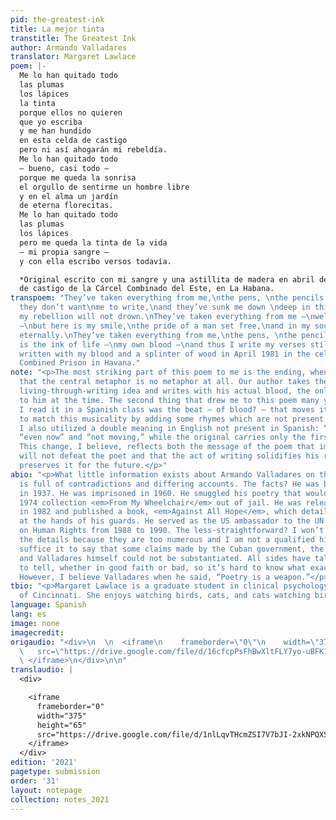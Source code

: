 ```yaml
---
pid: the-greatest-ink
title: La mejor tinta
transtitle: The Greatest Ink
author: Armando Valladares
translator: Margaret Lawlace
poem: |-
  Me lo han quitado todo
  las plumas
  los lápices
  la tinta
  porque ellos no quieren
  que yo escriba
  y me han hundido
  en esta celda de castigo
  pero ni así ahogarán mi rebeldía.
  Me lo han quitado todo
  — bueno, casi todo —
  porque me queda la sonrisa
  el orgullo de sentirme un hombre libre
  y en el alma un jardín
  de eterna florecitas.
  Me lo han quitado todo
  las plumas
  los lápices
  pero me queda la tinta de la vida
  — mi propia sangre —
  y con ella escribo versos todavía.

  *Original escrito con mi sangre y una astillita de madera en abril de 1981 en las celdas
  de castigo de la Cárcel Combinado del Este, en La Habana.
transpoem: "They’ve taken everything from me,\nthe pens, \nthe pencils, \nthe ink,\nbecause
  they don’t want\nme to write,\nand they’ve sunk me down \ndeep in this cell,\nbut
  my rebellion will not drown.\nThey’ve taken everything from me —\nwell, almost everything
  —\nbut here is my smile,\nthe pride of a man set free,\nand in my soul a garden,\nflowering
  eternally.\nThey’ve taken everything from me,\nthe pens, \nthe pencils,\nbut here
  is the ink of life —\nmy own blood —\nand thus I write my verses still.\n\n*Original
  written with my blood and a splinter of wood in April 1981 in the cells of the East
  Combined Prison in Havana."
note: "<p>The most striking part of this poem to me is the ending, when we find out
  that the central metaphor is no metaphor at all. Our author takes the well-used
  living-through-writing idea and writes with his actual blood, the only means available
  to him at the time. The second thing that drew me to this poem many years ago when
  I read it in a Spanish class was the beat — of blood? — that moves it along. I attempted
  to match this musicality by adding some rhymes which are not present in the original.
  I also utilized a double meaning in English not present in Spanish: “still” as both
  “even now” and “not moving,” while the original carries only the first connotation.
  This change, I believe, reflects both the message of the poem that imprisonment
  will not defeat the poet and that the act of writing solidifies his resolve and
  preserves it for the future.</p>"
abio: "<p>What little information exists about Armando Valladares on the internet
  is full of contradictions and differing accounts. The facts? He was born in Cuba
  in 1937. He was imprisoned in 1960. He smuggled his poetry that would become the
  1974 collection <em>From My Wheelchair</em> out of jail. He was released from prison
  in 1982 and published a book, <em>Against All Hope</em>, which detailed torture
  at the hands of his guards. He served as the US ambassador to the UN Commission
  on Human Rights from 1988 to 1990. The less-straightforward? I won’t comment on
  the details because they are too numerous and I am not a qualified historian, but
  suffice it to say that some claims made by the Cuban government, the U.S. government,
  and Valladares himself could not be substantiated. All sides have tales they wish
  to tell, whether in good faith or bad, so it’s hard to know what exactly to believe.
  However, I believe Valladares when he said, “Poetry is a weapon.”</p>"
tbio: "<p>Margaret Lawlace is a graduate student in clinical psychology at the University
  of Cincinnati. She enjoys watching birds, cats, and cats watching birds.</p>"
language: Spanish
lang: es
image: none
imagecredit: 
origaudio: "<div>\n  \n  <iframe\n    frameborder=\"0\"\n    width=\"375\"\n    height=\"65\"\n
  \   src=\"https://drive.google.com/file/d/16cfcpPsFhBwXltFLY7yo-uBFK1_sEGNg/preview\">\n
  \ </iframe>\n</div>\n\n"
translaudio: |
  <div>

    <iframe
      frameborder="0"
      width="375"
      height="65"
      src="https://drive.google.com/file/d/1nlLqvTHcmZSI7V7bJI-2xkNPQXSIU9Vl/preview">
    </iframe>
  </div>
edition: '2021'
pagetype: submission
order: '31'
layout: notepage
collection: notes_2021
---
```

